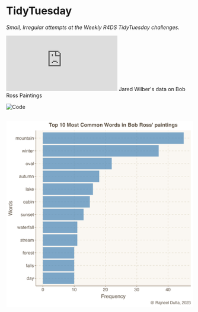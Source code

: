 # TidyTuesday
*Small, Irregular attempts at the Weekly R4DS TidyTuesday challenges.*

![2023-02-21](https://github.com/rfordatascience/tidytuesday/blob/master/data/2023/2023-02-21/readme.md) Jared Wilber's data on Bob Ross Paintings

![Code](2023_02_21_tidy_tuesday.Rmd)

![plot](Top10Words_BobRoss.png)
-----------------------------------------------------------------------------------------------------------------------------------------------------
